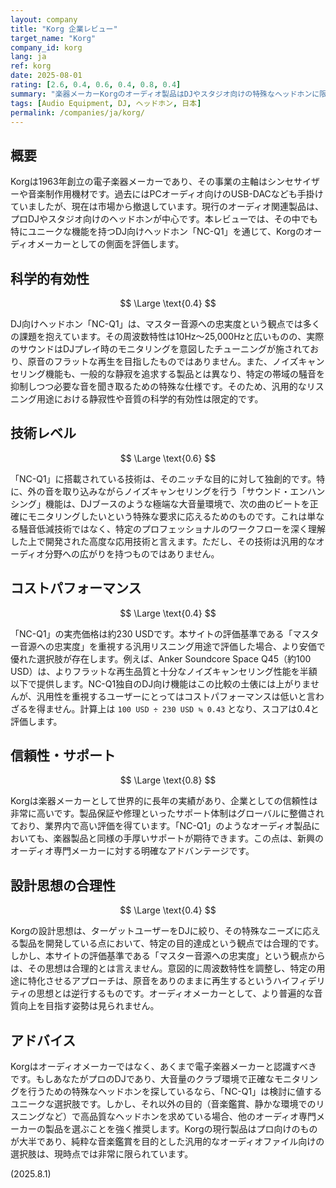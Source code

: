 ```yaml
---
layout: company
title: "Korg 企業レビュー"
target_name: "Korg"
company_id: korg
lang: ja
ref: korg
date: 2025-08-01
rating: [2.6, 0.4, 0.6, 0.4, 0.8, 0.4]
summary: "楽器メーカーKorgのオーディオ製品はDJやスタジオ向けの特殊なヘッドホンに限定される。ニッチな需要には応えるものの、汎用的なリスニングにおける再生忠実度や汎用性では課題が多い。"
tags: [Audio Equipment, DJ, ヘッドホン, 日本]
permalink: /companies/ja/korg/
---
```

## 概要

Korgは1963年創立の電子楽器メーカーであり、その事業の主軸はシンセサイザーや音楽制作用機材です。過去にはPCオーディオ向けのUSB-DACなども手掛けていましたが、現在は市場から撤退しています。現行のオーディオ関連製品は、プロDJやスタジオ向けのヘッドホンが中心です。本レビューでは、その中でも特にユニークな機能を持つDJ向けヘッドホン「NC-Q1」を通じて、Korgのオーディオメーカーとしての側面を評価します。

## 科学的有効性

$$ \Large \text{0.4} $$

DJ向けヘッドホン「NC-Q1」は、マスター音源への忠実度という観点では多くの課題を抱えています。その周波数特性は10Hz～25,000Hzと広いものの、実際のサウンドはDJプレイ時のモニタリングを意図したチューニングが施されており、原音のフラットな再生を目指したものではありません。また、ノイズキャンセリング機能も、一般的な静寂を追求する製品とは異なり、特定の帯域の騒音を抑制しつつ必要な音を聞き取るための特殊な仕様です。そのため、汎用的なリスニング用途における静寂性や音質の科学的有効性は限定的です。

## 技術レベル

$$ \Large \text{0.6} $$

「NC-Q1」に搭載されている技術は、そのニッチな目的に対して独創的です。特に、外の音を取り込みながらノイズキャンセリングを行う「サウンド・エンハンシング」機能は、DJブースのような極端な大音量環境で、次の曲のビートを正確にモニタリングしたいという特殊な要求に応えるためのものです。これは単なる騒音低減技術ではなく、特定のプロフェッショナルのワークフローを深く理解した上で開発された高度な応用技術と言えます。ただし、その技術は汎用的なオーディオ分野への広がりを持つものではありません。

## コストパフォーマンス

$$ \Large \text{0.4} $$

「NC-Q1」の実売価格は約230 USDです。本サイトの評価基準である「マスター音源への忠実度」を重視する汎用リスニング用途で評価した場合、より安価で優れた選択肢が存在します。例えば、Anker Soundcore Space Q45（約100 USD）は、よりフラットな再生品質と十分なノイズキャンセリング性能を半額以下で提供します。NC-Q1独自のDJ向け機能はこの比較の土俵には上がりませんが、汎用性を重視するユーザーにとってはコストパフォーマンスは低いと言わざるを得ません。計算上は `100 USD ÷ 230 USD ≒ 0.43` となり、スコアは0.4と評価します。

## 信頼性・サポート

$$ \Large \text{0.8} $$

Korgは楽器メーカーとして世界的に長年の実績があり、企業としての信頼性は非常に高いです。製品保証や修理といったサポート体制はグローバルに整備されており、業界内で高い評価を得ています。「NC-Q1」のようなオーディオ製品においても、楽器製品と同様の手厚いサポートが期待できます。この点は、新興のオーディオ専門メーカーに対する明確なアドバンテージです。

## 設計思想の合理性

$$ \Large \text{0.4} $$

Korgの設計思想は、ターゲットユーザーをDJに絞り、その特殊なニーズに応える製品を開発している点において、特定の目的達成という観点では合理的です。しかし、本サイトの評価基準である「マスター音源への忠実度」という観点からは、その思想は合理的とは言えません。意図的に周波数特性を調整し、特定の用途に特化させるアプローチは、原音をありのままに再生するというハイフィデリティの思想とは逆行するものです。オーディオメーカーとして、より普遍的な音質向上を目指す姿勢は見られません。

## アドバイス

Korgはオーディオメーカーではなく、あくまで電子楽器メーカーと認識すべきです。もしあなたがプロのDJであり、大音量のクラブ環境で正確なモニタリングを行うための特殊なヘッドホンを探しているなら、「NC-Q1」は検討に値するユニークな選択肢です。しかし、それ以外の目的（音楽鑑賞、静かな環境でのリスニングなど）で高品質なヘッドホンを求めている場合、他のオーディオ専門メーカーの製品を選ぶことを強く推奨します。Korgの現行製品はプロ向けのものが大半であり、純粋な音楽鑑賞を目的とした汎用的なオーディオファイル向けの選択肢は、現時点では非常に限られています。

(2025.8.1)
